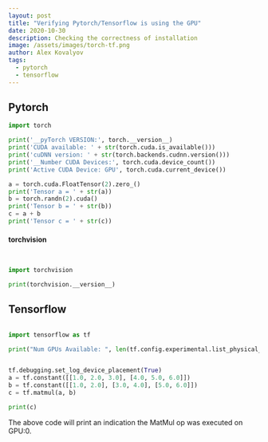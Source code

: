 ```yaml
---
layout: post
title: "Verifying Pytorch/Tensorflow is using the GPU"
date: 2020-10-30
description: Checking the correctness of installation
image: /assets/images/torch-tf.png
author: Alex Kovalyov
tags: 
  - pytorch
  - tensorflow
---
```



## Pytorch

```python
import torch

print('__pyTorch VERSION:', torch.__version__)
print('CUDA available: ' + str(torch.cuda.is_available()))
print('cuDNN version: ' + str(torch.backends.cudnn.version()))
print('__Number CUDA Devices:', torch.cuda.device_count())
print('Active CUDA Device: GPU', torch.cuda.current_device())

a = torch.cuda.FloatTensor(2).zero_()
print('Tensor a = ' + str(a))
b = torch.randn(2).cuda()
print('Tensor b = ' + str(b))
c = a + b
print('Tensor c = ' + str(c))

```

#### torchvision

```python


import torchvision

print(torchvision.__version__)
```


## Tensorflow

```python

import tensorflow as tf

print("Num GPUs Available: ", len(tf.config.experimental.list_physical_devices('GPU')))

```

```python

tf.debugging.set_log_device_placement(True)
a = tf.constant([[1.0, 2.0, 3.0], [4.0, 5.0, 6.0]])
b = tf.constant([[1.0, 2.0], [3.0, 4.0], [5.0, 6.0]])
c = tf.matmul(a, b)

print(c)

```

The above code will print an indication the MatMul op was executed on GPU:0.